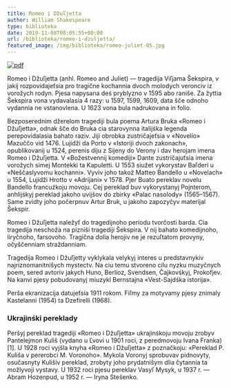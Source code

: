 ```yaml
---
title: Romeo i Džuľjetta
author: William Shakespeare
type: biblioteka
date: 2019-11-08T08:05:55+00:00
url: /biblioteka/romeo-i-dzuljetta/
featured_image: /img/biblioteka/romeo-juliet-05.jpg
---
```

<a href="https://drive.google.com/file/d/1DybZrxpZr8OwBsjlxcUVIaAh6H_-CMFc/view" target="_blank"><img src="/img/biblioteka/pdf-icon.png" alt="pdf"/></a>

Romeo i Džuľjetta (anhl. Romeo and Juliet) — tragedija Viľjama Šekspira, v jakij rozpovidajeťsia pro tragične kochannia dvoch molodych veronciv iz vorožych rodyn. Pjesa napysana deś pryblyzno v 1595 abo raniše. Za žyttia Šekspira vona vydavalasia 4 razy: u 1597, 1599, 1609, data šče odnoho vydannia ne vstanovlena. U 1623 vona bula nadrukovana in folio.

Bezposerednim džerelom tragediji bula poema Artura Bruka «Romeo i Džuľjetta», odnak šče do Bruka cia starovynna italijśka legenda perepovidalasia bahato raziv. Jiji obrobka zustričajeťsia v «Novelío» Mazuččo vid 1476. Lujidži da Porto v «Istoriji dvoch zakonach», opublikovanij u 1524, perenis diju z Sijeny do Verony i dav herojam imena Romeo i Džuľjetta. V «Božestvennij komediji» Dante zustričajuťsia imena vorožych simej Montekki ta Kapuletti. U 1553 siužet vykorystav Baľderi u «Neščaslyvomu kochanni». Vyviv joho takož Matteo Bandello u «Novelach» u 1554, Lujidži Hrotto v «Adrijani» v 1578. Pjer Buato pereklav novelu Bandello francuźkoju movoju. Cej pereklad buv vykorystanyj Pojnterom, anhlijśkyj pereklad jakoho uvijšov do zbirky «Palac nasolody» (1565–1567). Same zvidty joho počerpnuv Artur Bruk, u jakoho zapozyčyv materijal Šekspir.

Romeo i Džuľjetta naležyť do tragedijnoho períodu tvorčosti barda. Cia tragedija neschoža na pizniši tragediji Šekspira. V nij bahato komedijnoho, liryčnoho, farsovoho. Tragična dolia herojiv ne je rezuľtatom provyny, očyščenniam straždanniam.

Tragedija Romeo i Džuľjetty vyklykala velykyj interes u predstavnykiv najriznomanitnišych mystectv. Na ciu temu stvoreno cilu nyzku muzyčnych poem, sered avtoriv jakych Huno, Berlíoz, Svendsen, Čajkovśkyj, Prokofjev. Na kanvi pjesy pobudovanyj miuzykl Bernstajna «Vest-Sajdśka istorija».

Perša ekranizacija datujeťsia 1911 rokom. Fiľmy za motyvamy pjesy znimaly Kastelanni (1954) ta Dzefirelli (1968).

### **Ukrajinśki pereklady**

Peršyj pereklad tragediji «Romeo i Džuľjetta» ukrajinśkoju movoju zrobyv Pantelejmon Kuliš (vydano u Ľvovi u 1901 roci, z peredmovoju Ivana Franka)[1]. U 1928 roci vyjšla knyha «Romeo i Džuľjetta» z poznačkoju: «Pereklad P. Kuliša v pererobci M. Voronoho». Mykola Voronyj sprobuvav pidnovyty, osučasnyty Kulišiv pereklad, zrobyty joho prydatnišym dlia čytannia ta možlyvoji vystavy. U 1932 roci pjesu pereklav Vasyľ Mysyk, u 1937 r. — Abram Hozenpud, u 1952 r. — Iryna Stešenko.